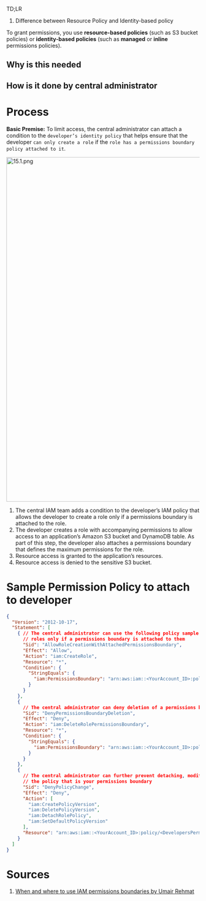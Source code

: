 TD;LR

1. Difference between Resource Policy and Identity-based policy

To grant permissions, you use **resource-based policies** (such as S3 bucket policies) or **identity-based policies** (such as **managed** or **inline** permissions policies).

## Why is this needed

## How is it done by central administrator

# Process

**Basic Premise:** To limit access, the central administrator can attach a condition to the `developer’s identity policy` that helps ensure that the developer `can only create a role` if the `role has a permissions boundary policy attached to it`.

<img src="./images/15.1.png" title="15.1.png" width="900"/>

1. The central IAM team adds a condition to the developer’s IAM policy that allows the developer to create a role only if a permissions boundary is attached to the role.
2. The developer creates a role with accompanying permissions to allow access to an application’s Amazon S3 bucket and DynamoDB table. As part of this step, the developer also attaches a permissions boundary that defines the maximum permissions for the role.
3. Resource access is granted to the application’s resources.
4. Resource access is denied to the sensitive S3 bucket.

# Sample Permission Policy to attach to developer

```json
{
  "Version": "2012-10-17",
  "Statement": [
    { // The central administrator can use the following policy sample for your developers to allow the creation of
      // roles only if a permissions boundary is attached to them
      "Sid": "AllowRoleCreationWithAttachedPermissionsBoundary",
      "Effect": "Allow",
      "Action": "iam:CreateRole",
      "Resource": "*",
      "Condition": {
        "StringEquals": {
          "iam:PermissionsBoundary": "arn:aws:iam::<YourAccount_ID>:policy/<DevelopersPermissionsBoundary>"
        }
      }
    },
    {
      // The central administrator can deny deletion of a permissions boundary
      "Sid": "DenyPermissionsBoundaryDeletion",
      "Effect": "Deny",
      "Action": "iam:DeleteRolePermissionsBoundary",
      "Resource": "*",
      "Condition": {
        "StringEquals": {
          "iam:PermissionsBoundary": "arn:aws:iam::<YourAccount_ID>:policy/<DevelopersPermissionsBoundary>"
        }
      }
    },
    {
      // The central administrator can further prevent detaching, modifying, or deleting
      // the policy that is your permissions boundary
      "Sid": "DenyPolicyChange",
      "Effect": "Deny",
      "Action": [
        "iam:CreatePolicyVersion",
        "iam:DeletePolicyVersion",
        "iam:DetachRolePolicy",
        "iam:SetDefaultPolicyVersion"
      ],
      "Resource": "arn:aws:iam::<YourAccount_ID>:policy/<DevelopersPermissionsBoundary>"
    }
  ]
}
```

# Sources

1. [When and where to use IAM permissions boundaries by Umair Rehmat](https://aws.amazon.com/blogs/security/when-and-where-to-use-iam-permissions-boundaries/)